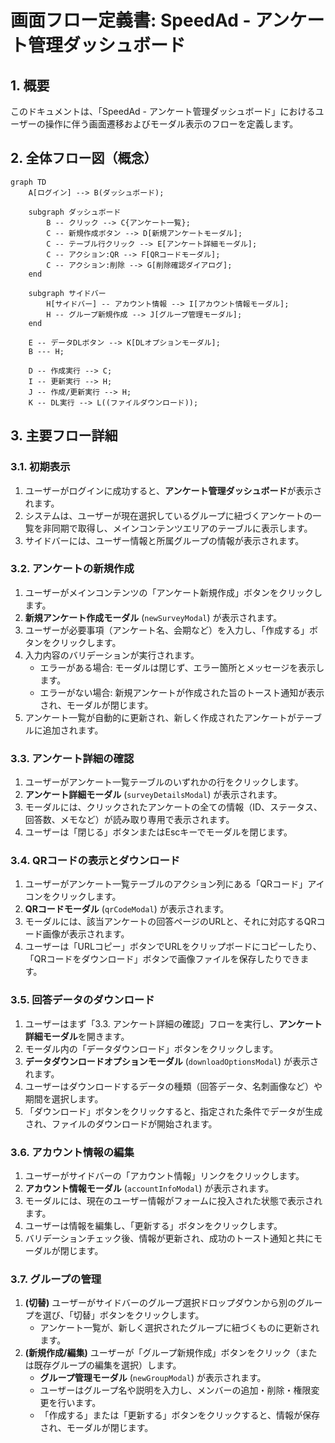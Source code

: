 # 画面フロー定義書: SpeedAd - アンケート管理ダッシュボード

## 1. 概要

このドキュメントは、「SpeedAd - アンケート管理ダッシュボード」におけるユーザーの操作に伴う画面遷移およびモーダル表示のフローを定義します。

## 2. 全体フロー図（概念）

```mermaid
graph TD
    A[ログイン] --> B(ダッシュボード);

    subgraph ダッシュボード
        B -- クリック --> C{アンケート一覧};
        C -- 新規作成ボタン --> D[新規アンケートモーダル];
        C -- テーブル行クリック --> E[アンケート詳細モーダル];
        C -- アクション:QR --> F[QRコードモーダル];
        C -- アクション:削除 --> G[削除確認ダイアログ];
    end

    subgraph サイドバー
        H[サイドバー] -- アカウント情報 --> I[アカウント情報モーダル];
        H -- グループ新規作成 --> J[グループ管理モーダル];
    end

    E -- データDLボタン --> K[DLオプションモーダル];
    B --- H;

    D -- 作成実行 --> C;
    I -- 更新実行 --> H;
    J -- 作成/更新実行 --> H;
    K -- DL実行 --> L((ファイルダウンロード));
```

## 3. 主要フロー詳細

### 3.1. 初期表示

1.  ユーザーがログインに成功すると、**アンケート管理ダッシュボード**が表示されます。
2.  システムは、ユーザーが現在選択しているグループに紐づくアンケートの一覧を非同期で取得し、メインコンテンツエリアのテーブルに表示します。
3.  サイドバーには、ユーザー情報と所属グループの情報が表示されます。

### 3.2. アンケートの新規作成

1.  ユーザーがメインコンテンツの「アンケート新規作成」ボタンをクリックします。
2.  **新規アンケート作成モーダル** (`newSurveyModal`) が表示されます。
3.  ユーザーが必要事項（アンケート名、会期など）を入力し、「作成する」ボタンをクリックします。
4.  入力内容のバリデーションが実行されます。
    - エラーがある場合: モーダルは閉じず、エラー箇所とメッセージを表示します。
    - エラーがない場合: 新規アンケートが作成された旨のトースト通知が表示され、モーダルが閉じます。
5.  アンケート一覧が自動的に更新され、新しく作成されたアンケートがテーブルに追加されます。

### 3.3. アンケート詳細の確認

1.  ユーザーがアンケート一覧テーブルのいずれかの行をクリックします。
2.  **アンケート詳細モーダル** (`surveyDetailsModal`) が表示されます。
3.  モーダルには、クリックされたアンケートの全ての情報（ID、ステータス、回答数、メモなど）が読み取り専用で表示されます。
4.  ユーザーは「閉じる」ボタンまたはEscキーでモーダルを閉じます。

### 3.4. QRコードの表示とダウンロード

1.  ユーザーがアンケート一覧テーブルのアクション列にある「QRコード」アイコンをクリックします。
2.  **QRコードモーダル** (`qrCodeModal`) が表示されます。
3.  モーダルには、該当アンケートの回答ページのURLと、それに対応するQRコード画像が表示されます。
4.  ユーザーは「URLコピー」ボタンでURLをクリップボードにコピーしたり、「QRコードをダウンロード」ボタンで画像ファイルを保存したりできます。

### 3.5. 回答データのダウンロード

1.  ユーザーはまず「3.3. アンケート詳細の確認」フローを実行し、**アンケート詳細モーダル**を開きます。
2.  モーダル内の「データダウンロード」ボタンをクリックします。
3.  **データダウンロードオプションモーダル** (`downloadOptionsModal`) が表示されます。
4.  ユーザーはダウンロードするデータの種類（回答データ、名刺画像など）や期間を選択します。
5.  「ダウンロード」ボタンをクリックすると、指定された条件でデータが生成され、ファイルのダウンロードが開始されます。

### 3.6. アカウント情報の編集

1.  ユーザーがサイドバーの「アカウント情報」リンクをクリックします。
2.  **アカウント情報モーダル** (`accountInfoModal`) が表示されます。
3.  モーダルには、現在のユーザー情報がフォームに投入された状態で表示されます。
4.  ユーザーは情報を編集し、「更新する」ボタンをクリックします。
5.  バリデーションチェック後、情報が更新され、成功のトースト通知と共にモーダルが閉じます。

### 3.7. グループの管理

1.  **(切替)** ユーザーがサイドバーのグループ選択ドロップダウンから別のグループを選び、「切替」ボタンをクリックします。
    - アンケート一覧が、新しく選択されたグループに紐づくものに更新されます。
2.  **(新規作成/編集)** ユーザーが「グループ新規作成」ボタンをクリック（または既存グループの編集を選択）します。
    - **グループ管理モーダル** (`newGroupModal`) が表示されます。
    - ユーザーはグループ名や説明を入力し、メンバーの追加・削除・権限変更を行います。
    - 「作成する」または「更新する」ボタンをクリックすると、情報が保存され、モーダルが閉じます。

